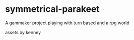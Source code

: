 # symmetrical-parakeet
A gammaker project playing with turn based and a rpg world

assets by kenney 
